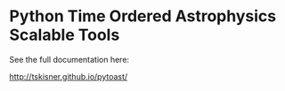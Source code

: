 # Python Time Ordered Astrophysics Scalable Tools

See the full documentation here:

http://tskisner.github.io/pytoast/

